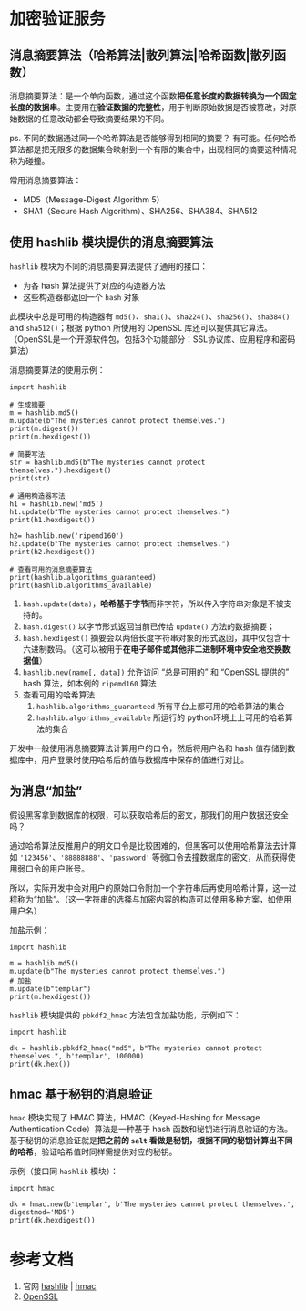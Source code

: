 # 加密验证服务

## 消息摘要算法（哈希算法|散列算法|哈希函数|散列函数）
消息摘要算法：是一个单向函数，通过这个函数**把任意长度的数据转换为一个固定长度的数据串**。主要用在**验证数据的完整性**，用于判断原始数据是否被篡改，对原始数据的任意改动都会导致摘要结果的不同。

ps. 不同的数据通过同一个哈希算法是否能够得到相同的摘要？
有可能。任何哈希算法都是把无限多的数据集合映射到一个有限的集合中，出现相同的摘要这种情况称为碰撞。

常用消息摘要算法：
- MD5（Message-Digest Algorithm 5）
- SHA1（Secure Hash Algorithm）、SHA256、SHA384、SHA512

## 使用 hashlib 模块提供的消息摘要算法
`hashlib` 模块为不同的消息摘要算法提供了通用的接口：
- 为各 hash 算法提供了对应的构造器方法
- 这些构造器都返回一个 `hash` 对象

此模块中总是可用的构造器有 `md5()`、`sha1()`、`sha224()`、`sha256()`、`sha384()` and `sha512()`；根据 python 所使用的 OpenSSL 库还可以提供其它算法。（OpenSSL是一个开源软件包，包括3个功能部分：SSL协议库、应用程序和密码算法）

消息摘要算法的使用示例：
```
import hashlib

# 生成摘要
m = hashlib.md5()
m.update(b"The mysteries cannot protect themselves.")
print(m.digest())
print(m.hexdigest())

# 简要写法
str = hashlib.md5(b"The mysteries cannot protect themselves.").hexdigest()
print(str)

# 通用构造器写法
h1 = hashlib.new('md5')
h1.update(b"The mysteries cannot protect themselves.")
print(h1.hexdigest())

h2= hashlib.new('ripemd160')
h2.update(b"The mysteries cannot protect themselves.")
print(h2.hexdigest())

# 查看可用的消息摘要算法
print(hashlib.algorithms_guaranteed)
print(hashlib.algorithms_available)
```

1. `hash.update(data)`，**哈希基于字节**而非字符，所以传入字符串对象是不被支持的。
2. `hash.digest()` 以字节形式返回当前已传给 `update()` 方法的数据摘要；
3. `hash.hexdigest()` 摘要会以两倍长度字符串对象的形式返回，其中仅包含十六进制数码。（这可以被用于**在电子邮件或其他非二进制环境中安全地交换数据值**）
2. `hashlib.new(name[, data])` 允许访问 “总是可用的” 和 
“OpenSSL 提供的” hash 算法，如本例的 `ripemd160` 算法
1. 查看可用的哈希算法
	1. `hashlib.algorithms_guaranteed` 所有平台上都可用的哈希算法的集合
	2. `hashlib.algorithms_available` 所运行的 python环境上上可用的哈希算法的集合

开发中一般使用消息摘要算法计算用户的口令，然后将用户名和 hash 值存储到数据库中，用户登录时使用哈希后的值与数据库中保存的值进行对比。

## 为消息“加盐”
假设黑客拿到数据库的权限，可以获取哈希后的密文，那我们的用户数据还安全吗？

通过哈希算法反推用户的明文口令是比较困难的，但黑客可以使用哈希算法去计算如 `'123456'`、`'88888888'`、`'password'` 等弱口令去撞数据库的密文，从而获得使用弱口令的用户账号。

所以，实际开发中会对用户的原始口令附加一个字符串后再使用哈希计算，这一过程称为“加盐”。（这一字符串的选择与加密内容的构造可以使用多种方案，如使用用户名）

加盐示例：
```
import hashlib

m = hashlib.md5()
m.update(b"The mysteries cannot protect themselves.")
# 加盐
m.update(b"templar")
print(m.hexdigest())
```

`hashlib` 模块提供的 `pbkdf2_hmac` 方法包含加盐功能，示例如下：
```
import hashlib

dk = hashlib.pbkdf2_hmac("md5", b"The mysteries cannot protect themselves.", b'templar', 100000)
print(dk.hex())
```

## hmac 基于秘钥的消息验证
`hmac` 模块实现了 HMAC 算法，HMAC（Keyed-Hashing for Message Authentication Code）算法是一种基于 hash 函数和秘钥进行消息验证的方法。基于秘钥的消息验证就是**把之前的 `salt` 看做是秘钥，根据不同的秘钥计算出不同的哈希**，验证哈希值时同样需提供对应的秘钥。

示例（接口同 `hashlib` 模块）：
```
import hmac

dk = hmac.new(b'templar', b'The mysteries cannot protect themselves.', digestmod='MD5')
print(dk.hexdigest())
```

# 参考文档
1. 官网 [hashlib](https://docs.python.org/3.5/library/hashlib.html) | [hmac](https://docs.python.org/3.5/library/hmac.html)
2. [OpenSSL](https://www.openssl.org/)